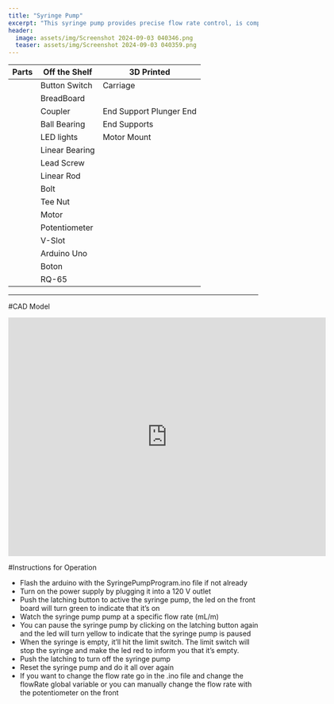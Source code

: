 ```yaml
---
title: "Syringe Pump"
excerpt: "This syringe pump provides precise flow rate control, is compatible with syringes of different diameters, and is driven through a stepper motor."
header:
  image: assets/img/Screenshot 2024-09-03 040346.png
  teaser: assets/img/Screenshot 2024-09-03 040359.png
---
```


|Parts|Off the Shelf|3D Printed|
|-----|-------------|----------|
|     |Button Switch| Carriage |
|     |BreadBoard|  | End Support Nozzle End|
|     |Coupler| End Support Plunger End|
|     |Ball Bearing| End Supports |
|     |LED lights| Motor Mount |
|     |Linear Bearing|     |
|     |Lead Screw|     |
|     |Linear Rod|      |
|     |Bolt||
|     |Tee Nut|  |
|     |Motor|  |
|     |Potentiometer|  |
|     |V-Slot|  |
|     |Arduino Uno|  |
|     |Boton|  |
|     |RQ-65|  |

---

#CAD Model
<iframe src="https://vanderbilt643.autodesk360.com/shares/public/SH286ddQT78850c0d8a4a2f3d997ef4feef4?mode=embed" width="640" height="480" allowfullscreen="true" webkitallowfullscreen="true" mozallowfullscreen="true"  frameborder="0"></iframe>


#Instructions for Operation
- Flash the arduino with the SyringePumpProgram.ino file if not already
- Turn on the power supply by plugging it into a 120 V outlet
- Push the latching button to active the syringe pump, the led on the front board will turn green to indicate that it’s on
- Watch the syringe pump pump at a specific flow rate (mL/m)
- You can pause the syringe pump by clicking on the latching button again and the led will turn yellow to indicate that the syringe pump is paused
- When the syringe is empty, it’ll hit the limit switch. The limit switch will stop the syringe and make the led red to inform you that it’s empty.
- Push the latching to turn off the syringe pump
- Reset the syringe pump and do it all over again
- If you want to change the flow rate go in the .ino file and change the flowRate global variable or you can manually change the flow rate with the potentiometer on the front


